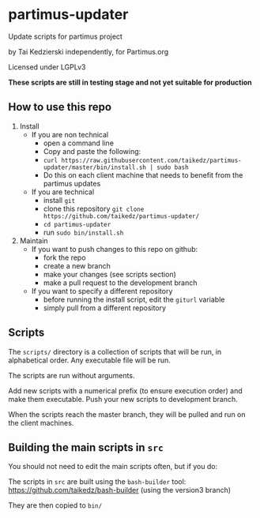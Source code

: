 # partimus-updater

Update scripts for partimus project

by Tai Kedzierski independently, for Partimus.org

Licensed under LGPLv3

**These scripts are still in testing stage and not yet suitable for production**

## How to use this repo

1. Install
	* If you are non technical
		* open a command line
		* Copy and paste the following:
		* `curl https://raw.githubusercontent.com/taikedz/partimus-updater/master/bin/install.sh | sudo bash`
		* Do this on each client machine that needs to benefit from the partimus updates
	* If you are technical
		* install `git`
		* clone this repository `git clone https://github.com/taikedz/partimus-updater/`
		* `cd partimus-updater`
		* run `sudo bin/install.sh`
2. Maintain
	* If you want to push changes to this repo on github:
		* fork the repo
		* create a new branch
		* make your changes (see scripts section)
		* make a pull request to the development branch
	* If you want to specify a different repository
		* before running the install script, edit the `giturl` variable
		* simply pull from a different repository

## Scripts

The `scripts/` directory is a collection of scripts that will be run, in alphabetical order. Any executable file will be run.

The scripts are run without arguments.

Add new scripts with a numerical prefix (to ensure execution order) and make them executable. Push your new scripts to development branch.

When the scripts reach the master branch, they will be pulled and run on the client machines.

## Building the main scripts in `src`

You should not need to edit the main scripts often, but if you do:

The scripts in `src` are built using the `bash-builder` tool: https://github.com/taikedz/bash-builder (using the version3 branch)

They are then copied to `bin/`
